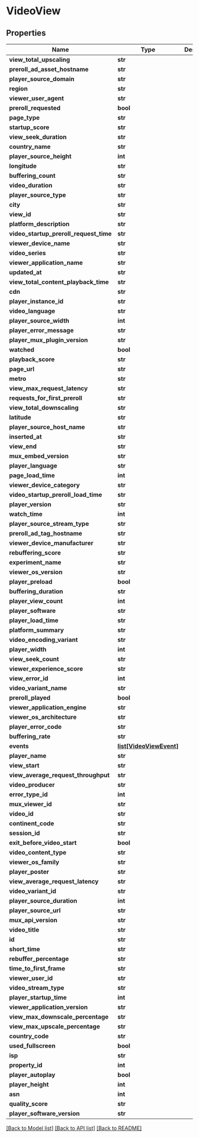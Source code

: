 # VideoView

## Properties
Name | Type | Description | Notes
------------ | ------------- | ------------- | -------------
**view_total_upscaling** | **str** |  | [optional] 
**preroll_ad_asset_hostname** | **str** |  | [optional] 
**player_source_domain** | **str** |  | [optional] 
**region** | **str** |  | [optional] 
**viewer_user_agent** | **str** |  | [optional] 
**preroll_requested** | **bool** |  | [optional] 
**page_type** | **str** |  | [optional] 
**startup_score** | **str** |  | [optional] 
**view_seek_duration** | **str** |  | [optional] 
**country_name** | **str** |  | [optional] 
**player_source_height** | **int** |  | [optional] 
**longitude** | **str** |  | [optional] 
**buffering_count** | **str** |  | [optional] 
**video_duration** | **str** |  | [optional] 
**player_source_type** | **str** |  | [optional] 
**city** | **str** |  | [optional] 
**view_id** | **str** |  | [optional] 
**platform_description** | **str** |  | [optional] 
**video_startup_preroll_request_time** | **str** |  | [optional] 
**viewer_device_name** | **str** |  | [optional] 
**video_series** | **str** |  | [optional] 
**viewer_application_name** | **str** |  | [optional] 
**updated_at** | **str** |  | [optional] 
**view_total_content_playback_time** | **str** |  | [optional] 
**cdn** | **str** |  | [optional] 
**player_instance_id** | **str** |  | [optional] 
**video_language** | **str** |  | [optional] 
**player_source_width** | **int** |  | [optional] 
**player_error_message** | **str** |  | [optional] 
**player_mux_plugin_version** | **str** |  | [optional] 
**watched** | **bool** |  | [optional] 
**playback_score** | **str** |  | [optional] 
**page_url** | **str** |  | [optional] 
**metro** | **str** |  | [optional] 
**view_max_request_latency** | **str** |  | [optional] 
**requests_for_first_preroll** | **str** |  | [optional] 
**view_total_downscaling** | **str** |  | [optional] 
**latitude** | **str** |  | [optional] 
**player_source_host_name** | **str** |  | [optional] 
**inserted_at** | **str** |  | [optional] 
**view_end** | **str** |  | [optional] 
**mux_embed_version** | **str** |  | [optional] 
**player_language** | **str** |  | [optional] 
**page_load_time** | **int** |  | [optional] 
**viewer_device_category** | **str** |  | [optional] 
**video_startup_preroll_load_time** | **str** |  | [optional] 
**player_version** | **str** |  | [optional] 
**watch_time** | **int** |  | [optional] 
**player_source_stream_type** | **str** |  | [optional] 
**preroll_ad_tag_hostname** | **str** |  | [optional] 
**viewer_device_manufacturer** | **str** |  | [optional] 
**rebuffering_score** | **str** |  | [optional] 
**experiment_name** | **str** |  | [optional] 
**viewer_os_version** | **str** |  | [optional] 
**player_preload** | **bool** |  | [optional] 
**buffering_duration** | **str** |  | [optional] 
**player_view_count** | **int** |  | [optional] 
**player_software** | **str** |  | [optional] 
**player_load_time** | **str** |  | [optional] 
**platform_summary** | **str** |  | [optional] 
**video_encoding_variant** | **str** |  | [optional] 
**player_width** | **int** |  | [optional] 
**view_seek_count** | **str** |  | [optional] 
**viewer_experience_score** | **str** |  | [optional] 
**view_error_id** | **int** |  | [optional] 
**video_variant_name** | **str** |  | [optional] 
**preroll_played** | **bool** |  | [optional] 
**viewer_application_engine** | **str** |  | [optional] 
**viewer_os_architecture** | **str** |  | [optional] 
**player_error_code** | **str** |  | [optional] 
**buffering_rate** | **str** |  | [optional] 
**events** | [**list[VideoViewEvent]**](VideoViewEvent.md) |  | [optional] 
**player_name** | **str** |  | [optional] 
**view_start** | **str** |  | [optional] 
**view_average_request_throughput** | **str** |  | [optional] 
**video_producer** | **str** |  | [optional] 
**error_type_id** | **int** |  | [optional] 
**mux_viewer_id** | **str** |  | [optional] 
**video_id** | **str** |  | [optional] 
**continent_code** | **str** |  | [optional] 
**session_id** | **str** |  | [optional] 
**exit_before_video_start** | **bool** |  | [optional] 
**video_content_type** | **str** |  | [optional] 
**viewer_os_family** | **str** |  | [optional] 
**player_poster** | **str** |  | [optional] 
**view_average_request_latency** | **str** |  | [optional] 
**video_variant_id** | **str** |  | [optional] 
**player_source_duration** | **int** |  | [optional] 
**player_source_url** | **str** |  | [optional] 
**mux_api_version** | **str** |  | [optional] 
**video_title** | **str** |  | [optional] 
**id** | **str** |  | [optional] 
**short_time** | **str** |  | [optional] 
**rebuffer_percentage** | **str** |  | [optional] 
**time_to_first_frame** | **str** |  | [optional] 
**viewer_user_id** | **str** |  | [optional] 
**video_stream_type** | **str** |  | [optional] 
**player_startup_time** | **int** |  | [optional] 
**viewer_application_version** | **str** |  | [optional] 
**view_max_downscale_percentage** | **str** |  | [optional] 
**view_max_upscale_percentage** | **str** |  | [optional] 
**country_code** | **str** |  | [optional] 
**used_fullscreen** | **bool** |  | [optional] 
**isp** | **str** |  | [optional] 
**property_id** | **int** |  | [optional] 
**player_autoplay** | **bool** |  | [optional] 
**player_height** | **int** |  | [optional] 
**asn** | **int** |  | [optional] 
**quality_score** | **str** |  | [optional] 
**player_software_version** | **str** |  | [optional] 

[[Back to Model list]](../README.md#documentation-for-models) [[Back to API list]](../README.md#documentation-for-api-endpoints) [[Back to README]](../README.md)


